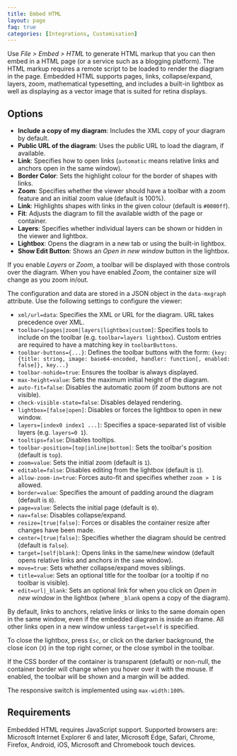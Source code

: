 ```yaml
---
title: Embed HTML
layout: page
faq: true
categories: [Integrations, Customisation]
---
```


Use _File > Embed > HTML_ to generate HTML markup that you can then embed in a HTML page (or a service such as a blogging platform). The HTML markup requires a remote script to be loaded to render the diagram in the page. Embedded HTML supports pages, links, collapse/expand, layers, zoom, mathematical typesetting, and includes a built-in lightbox as well as displaying as a vector image that is suited for retina displays.

## Options

* **Include a copy of my diagram**: Includes the XML copy of your diagram by default.
* **Public URL of the diagram**: Uses the public URL to load the diagram, if available.
* **Link**: Specifies how to open links (``automatic`` means relative links and anchors open in the same window).
* **Border Color**: Sets the highlight colour for the border of shapes with links.
* **Zoom**: Specifies whether the viewer should have a toolbar with a zoom feature and an initial zoom value (default is 100%).
* **Link**: Highlights shapes with links in the given colour (default is ``#0000ff``).
* **Fit**: Adjusts the diagram to fill the available width of the page or container.
* **Layers**: Specifies whether individual layers can be shown or hidden in the viewer and lightbox.
* **Lightbox**: Opens the diagram in a new tab or using the built-in lightbox.
* **Show Edit Button**: Shows an _Open in new window_ button in the lightbox.

If you enable _Layers_ or _Zoom_, a toolbar will be displayed with those controls over the diagram. When you have enabled  _Zoom_, the container size will change as you zoom in/out.

The configuration and data are stored in a JSON object in the ``data-mxgraph`` attribute. Use the following settings to configure the viewer:

* ``xml/url=data``: Specifies the XML or URL for the diagram. URL takes precedence over XML.
* ``toolbar=[pages|zoom|layers|lightbox|custom]``: Specifies tools to include on the toolbar (e.g. ``toolbar=layers lightbox``). Custom entries are required to have a matching key in ``toolbarButtons``.
* ``toolbar-buttons={...}``: Defines the toolbar buttons with the form: ``{key:{title: string, image: base64-encoded, handler: function[, enabled: false]}, key...}``
* ``toolbar-nohide=true``: Ensures the toolbar is always displayed.
* ``max-height=value``: Sets the maximum initial height of the diagram.
* ``auto-fit=false``: Disables the automatic zoom (if zoom buttons are not visible).
* ``check-visible-state=false``: Disables delayed rendering.
* ``lightbox=[false|open]``: Disables or forces the lightbox to open in new window.
* ``layers=[index0 index1 ...]``: Specifies a space-separated list of visible layers (e.g. ``layers=0 1``).
* ``tooltips=false``: Disables tooltips.
* ``toolbar-position=[top|inline|bottom]``: Sets the toolbar's position (default is ``top``).
* ``zoom=value``: Sets the initial zoom (default is ``1``).
* ``editable=false``: Disables editing from the lightbox (default is ``1``).
* ``allow-zoom-in=true``: Forces auto-fit and specifies whether ``zoom > 1`` is allowed.
* ``border=value``: Specifies the amount of padding around the diagram (default is ``8``).
* ``page=value``: Selects the initial page (default is ``0``).
* ``nav=false``: Disables collapse/expand.
* ``resize=[true|false]``: Forces or disables the container resize after changes have been made.
* ``center=[true|false]``: Specifies whether the diagram should be centred (default is ``false``).
* ``target=[self|blank]``: Opens links in the same/new window (default opens relative links and anchors in the ``same`` window).
* ``move=true``: Sets whether collapse/expand moves siblings.
* ``title=value``: Sets an optional title for the toolbar (or a tooltip if no toolbar is visible).
* ``edit=url|_blank``: Sets an optional link for when you click on _Open in new window_ in the lightbox (where ``_blank`` opens a copy of the diagram).

By default, links to anchors, relative links or links to the same domain open in the same window, even if the embedded diagram is inside an iframe. All other links open in a new window unless ``target=self`` is specified.

To close the lightbox, press ``Esc``, or click on the darker background, the close icon (``X``) in the top right corner, or the close symbol in the toolbar.

If the CSS border of the container is transparent (default) or non-null, the container border will change when you hover over it with the mouse. If enabled, the toolbar will be shown and a margin will be added.

The responsive switch is implemented using ``max-width:100%``.

## Requirements

Embedded HTML requires JavaScript support. Supported browsers are: Microsoft Internet Explorer 6 and later, Microsoft Edge, Safari, Chrome, Firefox, Android, iOS, Microsoft and Chromebook touch devices.

